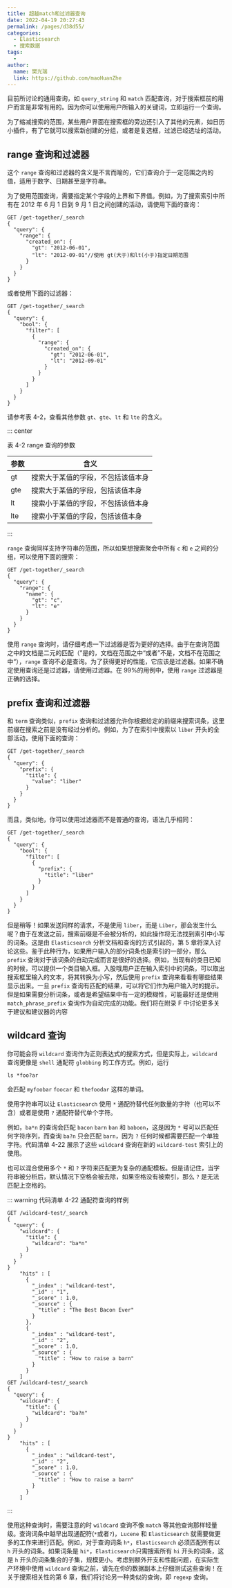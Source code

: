 ```yaml
---
title: 超越match和过滤器查询
date: 2022-04-19 20:27:43
permalink: /pages/d38d55/
categories:
  - Elasticsearch
  - 搜索数据
tags:
  - 
author: 
  name: 樊光瑞
  link: https://github.com/maoHuanZhe
---
```


目前所讨论的通用查询，如 `query_string` 和 `match` 匹配查询，对于搜索框前的用户而言是非常有用的。因为你可以使用用户所输入的关键词，立即运行一个查询。

为了缩减搜索的范围，某些用户界面在搜索框的旁边还引入了其他的元素，如日历小插件，有了它就可以搜索新创建的分组，或者是复选框，过滤已经选址的活动。

## range 查询和过滤器

这个 `range` 查询和过滤器的含义是不言而喻的，它们查询介于一定范围之内的值，适用于数字、日期甚至是字符串。

为了使用范围查询，需要指定某个字段的上界和下界值。例如，为了搜索索引中所有在 2012 年 6 月 1 日到 9 月 1 日之间创建的活动，请使用下面的查询：

```http
GET /get-together/_search
{
  "query": {
    "range": {
      "created_on": {
        "gt": "2012-06-01",
        "lt": "2012-09-01"//使用 gt(大于)和lt(小于)指定日期范围
      }
    }
  }
}
```

或者使用下面的过滤器：

```http
GET /get-together/_search
{
  "query": {
    "bool": {
      "filter": [
        {
          "range": {
            "created_on": {
              "gt": "2012-06-01",
              "lt": "2012-09-01"
            }
          }
        }
      ]
    }
  }
}
```

请参考表 4-2，查看其他参数 `gt`、`gte`、`lt` 和 `lte` 的含义。

::: center

表 4-2 range 查询的参数

| 参数 | 含义                               |
| ---- | ---------------------------------- |
| gt   | 搜索大于某值的字段，不包括该值本身 |
| gte  | 搜索大于某值的字段，包括该值本身   |
| lt   | 搜索小于某值的字段，不包括该值本身 |
| lte  | 搜索小于某值的字段，包括该值本身   |

:::

`range` 查询同样支持字符串的范围，所以如果想搜索聚会中所有 `c` 和 `e` 之间的分组，可以使用下面的搜索：

```http
GET /get-together/_search
{
  "query": {
    "range": {
      "name": {
        "gt": "c",
        "lt": "e"
      }
    }
  }
}
```

使用 `range` 查询时，请仔细考虑一下过滤器是否为更好的选择。由于在查询范围之中的文档是二元的匹配（”是的，文档在范围之中“或者”不是，文档不在范围之中“），`range` 查询不必是查询。为了获得更好的性能，它应该是过滤器。如果不确定使用查询还是过滤器，请使用过滤器。在 99%的用例中，使用 `range` 过滤器是正确的选择。

## prefix 查询和过滤器

和 `term` 查询类似，`prefix` 查询和过滤器允许你根据给定的前缀来搜索词条，这里前缀在搜索之前是没有经过分析的。例如，为了在索引中搜索以 `liber` 开头的全部活动，使用下面的查询：

```http
GET /get-together/_search
{
  "query": {
    "prefix": {
      "title": {
        "value": "liber"
      }
    }
  }
}
```

而且，类似地，你可以使用过滤器而不是普通的查询，语法几乎相同：

```http
GET /get-together/_search
{
  "query": {
    "bool": {
      "filter": [
        {
          "prefix": {
            "title": "liber"
          }
        }
      ]
    }
  }
}
```

但是稍等！如果发送同样的请求，不是使用 `liber`，而是 `Liber`，那会发生什么呢？由于在发送之前，搜索前缀是不会被分析的，如此操作将无法找到索引中小写的词条。这是由 `Elasticsearch` 分析文档和查询的方式引起的，第 5 章将深入讨论这些。鉴于此种行为，如果用户输入的部分词条也是索引的一部分，那么 `prefix` 查询对于该词条的自动完成而言是很好的选择。例如，当现有的类目已知的时候，可以提供一个类目输入框。入股哦用户正在输入索引中的词条，可以取出搜索框里输入的文本，将其转换为小写，然后使用 `prefix` 查询来看看有哪些结果显示出来。一旦 `prefix` 查询有匹配的结果，可以将它们作为用户输入时的提示。但是如果需要分析词条，或者是希望结果中有一定的模糊性，可能最好还是使用 `match_phrase_prefix` 查询作为自动完成的功能。我们将在附录 F 中讨论更多关于建议和建议器的内容

## wildcard 查询

你可能会将 `wildcard` 查询作为正则表达式的搜索方式，但是实际上，`wildcard` 查询更像是 `shell` 通配符 `globbing` 的工作方式。例如，运行

```
ls *foo?ar
```

会匹配 `myfoobar` `foocar` 和 `thefoodar` 这样的单词。

使用字符串可以让 `Elasticsearch` 使用 `*` 通配符替代任何数量的字符（也可以不含）或者是使用 `?` 通配符替代单个字符。

例如，`ba*n` 的查询会匹配 `bacon` `barn` `ban` 和 `baboon`，这是因为 `*` 号可以匹配任何字符序列，而查询 `ba?n` 只会匹配 `barn`，因为 `?` 任何时候都需要匹配一个单独字符。代码清单 4-22 展示了这些 `wildcard` 查询在新的 `wildcard-test` 索引上的使用。

也可以混合使用多个 `*` 和 `?` 字符来匹配更为复杂的通配模板。但是请记住，当字符串被分析后，默认情况下空格会被去除，如果空格没有被索引，那么 `?` 是无法匹配上空格的。

::: warning 代码清单 4-22 通配符查询的样例

```http
GET /wildcard-test/_search
{
  "query": {
    "wildcard": {
      "title": {
        "wildcard": "ba*n"
      }
    }
  }
}
    "hits" : [
      {
        "_index" : "wildcard-test",
        "_id" : "1",
        "_score" : 1.0,
        "_source" : {
          "title" : "The Best Bacon Ever"
        }
      },
      {
        "_index" : "wildcard-test",
        "_id" : "2",
        "_score" : 1.0,
        "_source" : {
          "title" : "How to raise a barn"
        }
      }
    ]
GET /wildcard-test/_search
{
  "query": {
    "wildcard": {
      "title": {
        "wildcard": "ba?n"
      }
    }
  }
}
    "hits" : [
      {
        "_index" : "wildcard-test",
        "_id" : "2",
        "_score" : 1.0,
        "_source" : {
          "title" : "How to raise a barn"
        }
      }
    ]
```

:::

使用这种查询时，需要注意的时 `wildcard` 查询不像 `match` 等其他查询那样轻量级。查询词条中越早出现通配符(`*`或者`?`)，`Lucene` 和 `Elasticsearch` 就需要做更多的工作来进行匹配。例如，对于查询词条 `h*`，`Elasticsearch` 必须匹配所有以 `h` 开头的词条。如果词条是 `hi*`，`Elasticsearch`只需搜索所有 `hi` 开头的词条，这是 `h` 开头的词条集合的子集，规模更小。考虑到额外开支和性能问题，在实际生产环境中使用 `wildcard` 查询之前，请先在你的数据副本上仔细测试这些查询！在关于搜索相关性的第 6 章，我们将讨论另一种类似的查询，即 `regexp` 查询。
